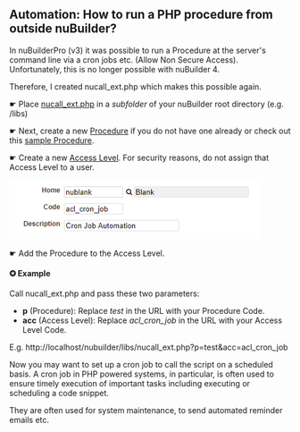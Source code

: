 ## Automation: How to run a PHP procedure from outside nuBuilder?

In nuBuilderPro (v3) it was possible to run a Procedure at the server's command line via a cron jobs etc. 
(Allow Non Secure Access). Unfortunately, this is no longer possible with nuBuilder 4.

Therefore, I created nucall_ext.php which makes this possible again.

☛ Place [nucall_ext.php](nucall_ext.php) in a *subfolder* of your nuBuilder root directory (e.g. /libs)

☛ Next, create a new [Procedure](https://wiki.nubuilder.net/nubuilderforte/index.php/Procedures) if you do not have one already or check out this [sample Procedure](sample_procedure.php). 

☛ Create a new [Access Level](https://wiki.nubuilder.net/nubuilderforte/index.php/User_Access#Creating_an_Access_Level). For security reasons, do not assign that Access Level to a user. 

<p align="left">
  <img src="screenshots/create_access_level.png">
</p>

☛ Add the Procedure to the Access Level.

#### ✪ Example

Call nucall_ext.php and pass these two parameters:

* **p** (Procedure): Replace *test* in the URL with your Procedure Code.
* **acc** (Access Level): Replace *acl_cron_job* in the URL with your Access Level Code.

E.g. http://localhost/nubuilder/libs/nucall_ext.php?p=test&acc=acl_cron_job

Now you may want to set up a cron job to call the script on a scheduled basis.
A cron job in PHP powered systems, in particular, is often used to ensure timely execution of important tasks including executing or scheduling a code 
snippet. 

They are often used for system maintenance, to send automated reminder emails etc.
